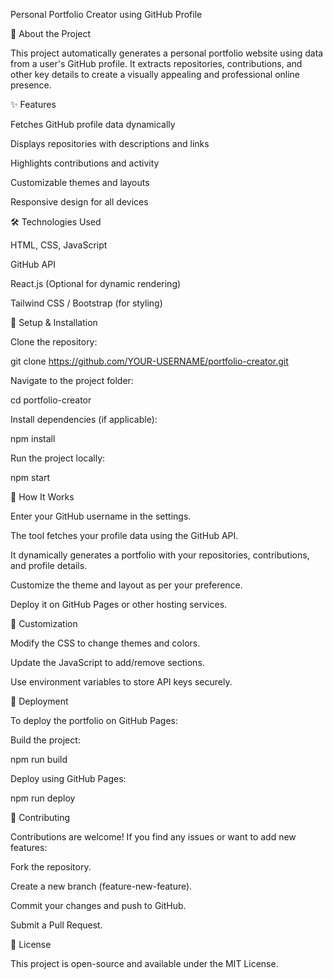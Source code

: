 Personal Portfolio Creator using GitHub Profile

🚀 About the Project

This project automatically generates a personal portfolio website using data from a user's GitHub profile. It extracts repositories, contributions, and other key details to create a visually appealing and professional online presence.

✨ Features

Fetches GitHub profile data dynamically

Displays repositories with descriptions and links

Highlights contributions and activity

Customizable themes and layouts

Responsive design for all devices

🛠️ Technologies Used

HTML, CSS, JavaScript

GitHub API

React.js (Optional for dynamic rendering)

Tailwind CSS / Bootstrap (for styling)

📌 Setup & Installation

Clone the repository:

git clone https://github.com/YOUR-USERNAME/portfolio-creator.git

Navigate to the project folder:

cd portfolio-creator

Install dependencies (if applicable):

npm install

Run the project locally:

npm start

🔧 How It Works

Enter your GitHub username in the settings.

The tool fetches your profile data using the GitHub API.

It dynamically generates a portfolio with your repositories, contributions, and profile details.

Customize the theme and layout as per your preference.

Deploy it on GitHub Pages or other hosting services.

🎨 Customization

Modify the CSS to change themes and colors.

Update the JavaScript to add/remove sections.

Use environment variables to store API keys securely.

🚀 Deployment

To deploy the portfolio on GitHub Pages:

Build the project:

npm run build

Deploy using GitHub Pages:

npm run deploy

🤝 Contributing

Contributions are welcome! If you find any issues or want to add new features:

Fork the repository.

Create a new branch (feature-new-feature).

Commit your changes and push to GitHub.

Submit a Pull Request.

📜 License

This project is open-source and available under the MIT License.

